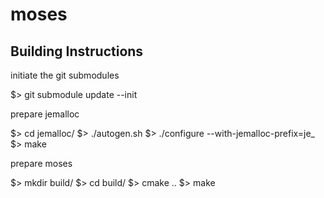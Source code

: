 
moses
=====


Building Instructions
---------------------

initiate the git submodules

$> git submodule update --init

prepare jemalloc

$> cd jemalloc/
$> ./autogen.sh
$> ./configure --with-jemalloc-prefix=je_
$> make

prepare moses

$> mkdir build/
$> cd build/
$> cmake ..
$> make

